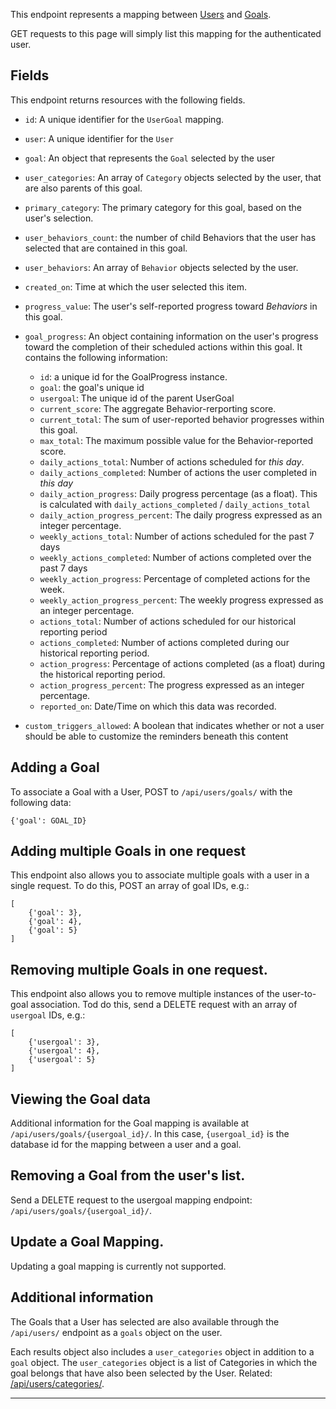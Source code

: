 This endpoint represents a mapping between [Users](/api/users/) and
[Goals](/api/goals/).

GET requests to this page will simply list this mapping for the authenticated
user.

## Fields

This endpoint returns resources with the following fields.

* `id`: A unique identifier for the `UserGoal` mapping.
* `user`: A unique identifier for the `User`
* `goal`: An object that represents the `Goal` selected by the user
* `user_categories`: An array of `Category` objects selected by the user,
  that are also parents of this goal.
* `primary_category`: The primary category for this goal, based on the
  user's selection.
* `user_behaviors_count`: the number of child Behaviors that the user has
  selected that are contained in this goal.
* `user_behaviors`: An array of `Behavior` objects selected by the user.
* `created_on`: Time at which the user selected this item.
* `progress_value`: The user's self-reported progress toward *Behaviors* in
  this goal.
* `goal_progress`: An object containing information on the user's progress
  toward the completion of their scheduled actions within this goal. It
  contains the following information:

    - `id`: a unique id for the GoalProgress instance.
    - `goal`: the goal's unique id
    - `usergoal`: The unique id of the parent UserGoal
    - `current_score`: The aggregate Behavior-rerporting score.
    - `current_total`: The sum of user-reported behavior progresses within
      this goal.
    - `max_total`: The maximum possible value for the Behavior-reported score.
    - `daily_actions_total`: Number of actions scheduled for _this day_.
    - `daily_actions_completed`: Number of actions the user completed in
      _this day_
    - `daily_action_progress`: Daily progress percentage (as a float). This
      is calculated with `daily_actions_completed` / `daily_actions_total`
    - `daily_action_progress_percent`: The daily progress expressed as an
      integer percentage.
    - `weekly_actions_total`: Number of actions scheduled for the past 7 days
    - `weekly_actions_completed`: Number of actions completed over the past
      7 days
    - `weekly_action_progress`: Percentage of completed actions for the week.
    - `weekly_action_progress_percent`: The weekly progress expressed as an
      integer percentage.
    - `actions_total`:  Number of actions scheduled for our historical
      reporting period
    - `actions_completed`: Number of actions completed during our historical
      reporting period.
    - `action_progress`:  Percentage of actions completed (as a float) during
      the historical reporting period.
    - `action_progress_percent`: The progress expressed as an integer
      percentage.
    - `reported_on`: Date/Time on which this data was recorded.

* `custom_triggers_allowed`: A boolean that indicates whether or not a user
  should be able to customize the reminders beneath this content

## Adding a Goal

To associate a Goal with a User, POST to `/api/users/goals/` with the
following data:

    {'goal': GOAL_ID}

## Adding multiple Goals in one request

This endpoint also allows you to associate multiple goals with a user
in a single request. To do this, POST an array of goal IDs, e.g.:

    [
        {'goal': 3},
        {'goal': 4},
        {'goal': 5}
    ]

## Removing multiple Goals in one request.

This endpoint also allows you to remove  multiple instances of the
user-to-goal association. Tod do this, send a DELETE request with
an array of `usergoal` IDs, e.g.:

    [
        {'usergoal': 3},
        {'usergoal': 4},
        {'usergoal': 5}
    ]

## Viewing the Goal data

Additional information for the Goal mapping is available at
`/api/users/goals/{usergoal_id}/`. In this case, `{usergoal_id}` is the
database id for the mapping between a user and a goal.

## Removing a Goal from the user's list.

Send a DELETE request to the usergoal mapping endpoint:
`/api/users/goals/{usergoal_id}/`.

## Update a Goal Mapping.

Updating a goal mapping is currently not supported.

## Additional information

The Goals that a User has selected are also available through the
`/api/users/` endpoint as a `goals` object on the user.

Each results object also includes a `user_categories` object in addition to
a `goal` object. The `user_categories` object is a list of Categories in
which the goal belongs that have also been selected by the User. Related:
[/api/users/categories/](/api/users/categories/).

----


